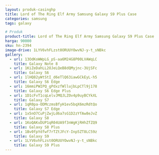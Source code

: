 ```yaml
---
layout: produk-casinghp
title: Lord of The Ring Elf Army Samsung Galaxy S9 Plus Case
categories: samsung
tags: galaxy

# Produk
product-title: Lord of The Ring Elf Army Samsung Galaxy S9 Plus Case
harga: 90000
sku: hn-2394
image-drive: 1LYV6vhFLzst0ORUUYOwvNJ-y-t_sNBkc
gallery:
  - url: 13OdKoWWpLG_pS-aa6M24G8P00LVAWqLC
    title: Galaxy Note 8
  - url: 1KiZeDahLL2OJeLQeB8dQMyjnc-3UjSFc
    title: Galaxy S6
  - url: 1lHQ82yWtStI_d6eTlQ63iawGCkEyL-h5
    title: Galaxy S6 Edge
  - url: 16mmiPWIPQ_gPdxzfWllujbLpCTl9j178
    title: Galaxy S6 Edge Plus
  - url: 1D1cFvT1cqLelvJMQJLZOv4p9uyBCYkXL
    title: Galaxy S7
  - url: 1qR0pa-ODMczmsBfyH1ev5bqX6mzRdtQo
    title: Galaxy S7 Edge
  - url: 1x5nO7CuPjZwjLd6a7sG1D2zYfAw8eJvZ
    title: Galaxy S8
  - url: 1KoQAKvDUP1qR04UA9f3nWgKjRHhZfZQ9
    title: Galaxy S8 Plus
  - url: 1Bv0fpYdfwf7rTZtJFcY-Inp5ZT8LC59z
    title: Galaxy S9
  - url: 1LYV6vhFLzst0ORUUYOwvNJ-y-t_sNBkc
    title: Galaxy S9 Plus
---
```

